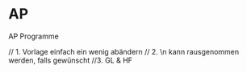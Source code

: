 # AP
AP Programme

// 1. Vorlage einfach ein wenig abändern
// 2. \n kann rausgenommen werden, falls gewünscht
//3. GL & HF
